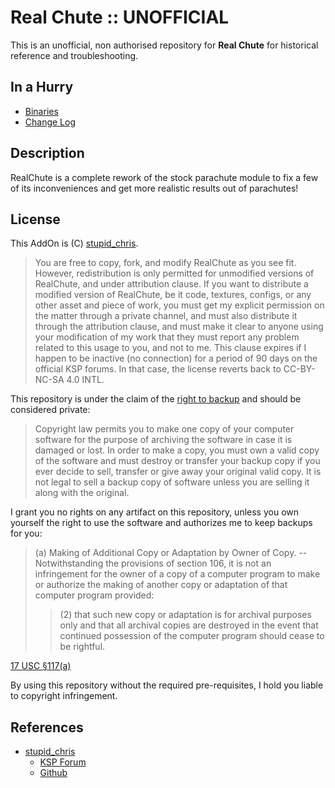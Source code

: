 # Real Chute :: UNOFFICIAL

This is an unofficial, non authorised repository for **Real Chute** for historical reference and troubleshooting.


## In a Hurry
* [Binaries](https://github.com/net-lisias-ksph/RealChute/tree/Archive)
* [Change Log](./CHANGE_LOG.md)


## Description

RealChute is a complete rework of the stock parachute module to fix a few of its inconveniences and get more realistic results out of parachutes!


## License

This AddOn is (C) [stupid_chris](https://forum.kerbalspaceprogram.com/index.php?/profile/62017-stupid_chris/).

> You are free to copy, fork, and modify RealChute as you see fit. However, redistribution is only permitted for unmodified versions of RealChute, and under attribution clause. If you want to distribute a modified version of RealChute, be it code, textures, configs, or any other asset and piece of work, you must get my explicit permission on the matter through a private channel, and must also distribute it through the attribution clause, and must make it clear to anyone using your modification of my work that they must report any problem related to this usage to you, and not to me. This clause expires if I happen to be inactive (no connection) for a period of 90 days on the official KSP forums. In that case, the license reverts back to CC-BY-NC-SA 4.0 INTL.

This repository is under the claim of the [right to backup](https://info.legalzoom.com/copyright-law-making-personal-copies-22200.html) and should be considered private:

> Copyright law permits you to make one copy of your computer software for the purpose of archiving the software in case it is damaged or lost. In order to make a copy, you must own a valid copy of the software and must destroy or transfer your backup copy if you ever decide to sell, transfer or give away your original valid copy. It is not legal to sell a backup copy of software unless you are selling it along with the original.

I grant you no rights on any artifact on this repository, unless you own yourself the right to use the software and authorizes me to keep backups for you:

> (a) Making of Additional Copy or Adaptation by Owner of Copy. -- Notwithstanding the provisions of section 106, it is not an infringement for the owner of a copy of a computer program to make or authorize the making of another copy or adaptation of that computer program provided:
> 
>> (2) that such new copy or adaptation is for archival purposes only and that all archival copies are destroyed in the event that continued possession of the computer program should cease to be rightful.

[17 USC §117(a)](https://www.law.cornell.edu/uscode/text/17/117)

By using this repository without the required pre-requisites, I hold you liable to copyright infringement.


## References

* [stupid_chris](https://forum.kerbalspaceprogram.com/index.php?/profile/62017-stupid_chris/)
	- [KSP Forum](https://forum.kerbalspaceprogram.com/index.php?/topic/52931-*/)
	- [Github](https://github.com/ChrisViral/RealChute)
